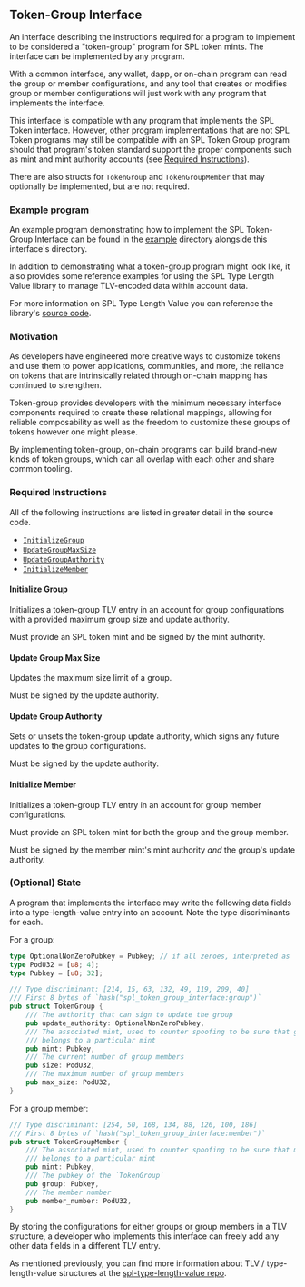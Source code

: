 ## Token-Group Interface

An interface describing the instructions required for a program to implement
to be considered a "token-group" program for SPL token mints. The interface can
be implemented by any program.

With a common interface, any wallet, dapp, or on-chain program can read the
group or member configurations, and any tool that creates or modifies group
or member configurations will just work with any program that implements the
interface.

This interface is compatible with any program that implements the SPL Token
interface. However, other program implementations that are not SPL Token
programs may still be compatible with an SPL Token Group program should that
program's token standard support the proper components such as mint and mint
authority accounts (see [Required Instructions](#required-instructions)).

There are also structs for `TokenGroup` and `TokenGroupMember` that may
optionally be implemented, but are not required.

### Example program

An example program demonstrating how to implement the SPL Token-Group Interface
can be found in the
[example](https://github.com/solana-labs/solana-program-library/tree/master/token-group/example)
directory alongside this interface's directory.

In addition to demonstrating what a token-group program might look like, it
also provides some reference examples for using the SPL Type Length Value
library to manage TLV-encoded data within account data.

For more information on SPL Type Length Value you can reference the library's
[source code](https://github.com/solana-labs/solana-program-library/tree/master/libraries/type-length-value).

### Motivation

As developers have engineered more creative ways to customize tokens and use
them to power applications, communities, and more, the reliance on tokens that
are intrinsically related through on-chain mapping has continued to strengthen.

Token-group provides developers with the minimum necessary interface components
required to create these relational mappings, allowing for reliable
composability as well as the freedom to customize these groups of tokens
however one might please.

By implementing token-group, on-chain programs can build brand-new kinds of
token groups, which can all overlap with each other and share common tooling.

### Required Instructions

All of the following instructions are listed in greater detail in the source code.

- [`InitializeGroup`](https://github.com/solana-labs/solana-program-library/blob/master/token-group/interface/src/instruction.rs#L22)
- [`UpdateGroupMaxSize`](https://github.com/solana-labs/solana-program-library/blob/master/token-group/interface/src/instruction.rs#L33)
- [`UpdateGroupAuthority`](https://github.com/solana-labs/solana-program-library/blob/master/token-group/interface/src/instruction.rs#L42)
- [`InitializeMember`](https://github.com/solana-labs/solana-program-library/blob/master/token-group/interface/src/instruction.rs#L51)

#### Initialize Group

Initializes a token-group TLV entry in an account for group configurations with
a provided maximum group size and update authority.

Must provide an SPL token mint and be signed by the mint authority.

#### Update Group Max Size

Updates the maximum size limit of a group.

Must be signed by the update authority.

#### Update Group Authority

Sets or unsets the token-group update authority, which signs any future updates
to the group configurations.

Must be signed by the update authority.

#### Initialize Member

Initializes a token-group TLV entry in an account for group member
configurations.

Must provide an SPL token mint for both the group and the group member.

Must be signed by the member mint's mint authority _and_ the group's update
authority.

### (Optional) State

A program that implements the interface may write the following data fields
into a type-length-value entry into an account. Note the type discriminants
for each.

For a group:

```rust
type OptionalNonZeroPubkey = Pubkey; // if all zeroes, interpreted as `None`
type PodU32 = [u8; 4];
type Pubkey = [u8; 32];

/// Type discriminant: [214, 15, 63, 132, 49, 119, 209, 40]
/// First 8 bytes of `hash("spl_token_group_interface:group")`
pub struct TokenGroup {
    /// The authority that can sign to update the group
    pub update_authority: OptionalNonZeroPubkey,
    /// The associated mint, used to counter spoofing to be sure that group
    /// belongs to a particular mint
    pub mint: Pubkey,
    /// The current number of group members
    pub size: PodU32,
    /// The maximum number of group members
    pub max_size: PodU32,
}
```

For a group member:

```rust
/// Type discriminant: [254, 50, 168, 134, 88, 126, 100, 186]
/// First 8 bytes of `hash("spl_token_group_interface:member")`
pub struct TokenGroupMember {
    /// The associated mint, used to counter spoofing to be sure that member
    /// belongs to a particular mint
    pub mint: Pubkey,
    /// The pubkey of the `TokenGroup`
    pub group: Pubkey,
    /// The member number
    pub member_number: PodU32,
}
```

By storing the configurations for either groups or group members in a TLV
structure, a developer who implements this interface can freely add any other
data fields in a different TLV entry.

As mentioned previously, you can find more information about
TLV / type-length-value structures at the
[spl-type-length-value repo](https://github.com/solana-labs/solana-program-library/tree/master/libraries/type-length-value).